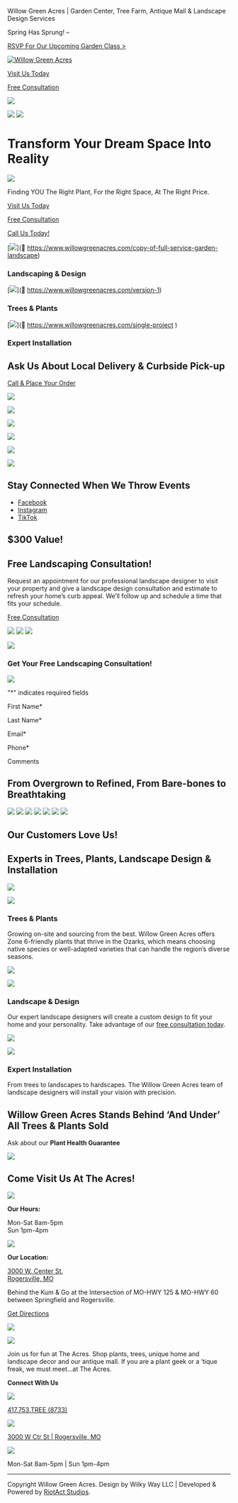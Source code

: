 Willow Green Acres | Garden Center, Tree Farm, Antique Mall & Landscape Design Services



Spring Has Sprung! –

[RSVP For Our Upcoming Garden Class >](https://www.facebook.com/events/1375484113483352/)

[![Willow Green Acres](https://willowgreenacres.net/wp-content/uploads/2025/03/logo.svg)](https://willowgreenacres.net/)

[Visit Us Today](#map)

[Free Consultation](#form)



![](https://willowgreenacres.net/wp-content/uploads/2025/03/hero-2-scaled.webp)

![](https://willowgreenacres.net/wp-content/uploads/2025/03/review.webp)
![](https://willowgreenacres.net/wp-content/uploads/2025/03/review-1.svg)

Transform Your Dream Space Into Reality
=======================================

![](https://willowgreenacres.net/wp-content/uploads/2025/03/line.svg)

Finding YOU The Right Plant, For the Right Space, At The Right Price.

[Visit Us Today](https://willowgreenacres.net/#map)

[Free Consultation](https://willowgreenacres.net/#form)

[Call Us Today!](tel:4177538733)

[![](https://willowgreenacres.net/wp-content/uploads/2025/03/design-icon.svg)](	https://www.willowgreenacres.com/copy-of-full-service-garden-landscape)

### Landscaping & Design

[![](https://willowgreenacres.net/wp-content/uploads/2025/03/plant-icon.svg)](	https://www.willowgreenacres.com/version-1)

### Trees & Plants

[![](https://willowgreenacres.net/wp-content/uploads/2025/03/install-icon.svg)](	https://www.willowgreenacres.com/single-project )

### Expert Installation

Ask Us About Local Delivery & Curbside Pick-up
----------------------------------------------

[Call & Place Your Order](tel:4177538733)

![](https://willowgreenacres.net/wp-content/uploads/2025/03/home-1.webp)

![](https://willowgreenacres.net/wp-content/uploads/2025/03/home-6.webp)

![](https://willowgreenacres.net/wp-content/uploads/2025/03/home-5.webp)

![](https://willowgreenacres.net/wp-content/uploads/2025/03/home-7.webp)

[![](https://willowgreenacres.net/wp-content/uploads/2025/03/b2622451a2525ee4a60de3358b6cd73d-1024x510.png)](https://www.willowgreenacres.com/shop-2)

[![](https://willowgreenacres.net/wp-content/uploads/2025/03/447eb5385183ac05205117e255a3a890-1024x511.png)](https://www.willowgreenacres.com/shop)

Stay Connected When We Throw Events
-----------------------------------

* [Facebook](http://www.facebook.com/WillowGreenAcres)
* [Instagram](https://www.instagram.com/willowgreenacres)
* [TikTok](https://www.tiktok.com/@willow.green.acres)

$300 Value!
-----------

Free Landscaping Consultation!
------------------------------

Request an appointment for our professional landscape designer to visit your property and give a landscape design consultation and estimate to refresh your home’s curb appeal. We’ll follow up and schedule a time that fits your schedule.

[Free Consultation](#form)

![](https://willowgreenacres.net/wp-content/uploads/2025/03/John-Walsh-Willow-Green-Gardens-landscape-arcitect-1024x1024.jpg)
![](https://willowgreenacres.net/wp-content/uploads/2025/03/hardscape.jpg)
![](https://willowgreenacres.net/wp-content/uploads/2025/03/working.png)

![](https://willowgreenacres.net/wp-content/uploads/2025/03/Fall-plants-mums-Springfield-MO-Willow-Green-Acres-e1743025852612-973x1024.jpg)

### Get Your Free Landscaping Consultation!

![](https://willowgreenacres.net/wp-content/uploads/2025/03/line-2.svg)

"\*" indicates required fields

First Name\*

Last Name\*

Email\*

Phone\*

Comments

From Overgrown to Refined, From Bare-bones to Breathtaking
----------------------------------------------------------

![](https://willowgreenacres.net/wp-content/uploads/2025/03/177667785_10225305394410742_6384585183302450769_n-300x264.jpg)
![](https://willowgreenacres.net/wp-content/uploads/2025/03/194085755_506867550627705_3694755180271816046_n-930x1024.jpg)
![](https://willowgreenacres.net/wp-content/uploads/2025/03/229166508_377230433751263_8782533834633487251_n-938x1024.jpg)
![](https://willowgreenacres.net/wp-content/uploads/2025/03/willow-green-acres-garden-fountain-300x293.jpg)
![](https://willowgreenacres.net/wp-content/uploads/2025/03/231672710_806930443348487_4946371809095287557_n-1013x1024.jpg)
![](https://willowgreenacres.net/wp-content/uploads/2025/03/Landscape-Design-Springfield-MO-willow-green-1024x768.jpg)
![](https://willowgreenacres.net/wp-content/uploads/2025/03/279447161_3093567670864492_2165840262027746507_n-1024x1024.jpg)

Our Customers Love Us!
----------------------

Experts in Trees, Plants, Landscape Design & Installation
---------------------------------------------------------

![](https://willowgreenacres.net/wp-content/uploads/2025/03/home-8.webp)

![](https://willowgreenacres.net/wp-content/uploads/2025/03/plant-icon.svg)

### Trees & Plants

Growing on-site and sourcing from the best. Willow Green Acres offers Zone 6-friendly plants that thrive in the Ozarks, which means choosing native species or well-adapted varieties that can handle the region’s diverse seasons.

![](https://willowgreenacres.net/wp-content/uploads/2025/03/home-10.webp)

![](https://willowgreenacres.net/wp-content/uploads/2025/03/design-icon.svg)

### Landscape & Design

Our expert landscape designers will create a custom design to fit your home and your personality. Take advantage of our [free consultation today](#form).

![](https://willowgreenacres.net/wp-content/uploads/2025/03/home-9.webp)

![](https://willowgreenacres.net/wp-content/uploads/2025/03/install-icon.svg)

### Expert Installation

From trees to landscapes to hardscapes. The Willow Green Acres team of landscape designers will install your vision with precision.

Willow Green Acres Stands Behind ‘And Under’ All Trees & Plants Sold
--------------------------------------------------------------------

Ask about our **Plant Health Guarantee**

![](https://willowgreenacres.net/wp-content/uploads/2025/03/Guarantee-badge-WGA.png)

Come Visit Us At The Acres!
---------------------------

![](https://willowgreenacres.net/wp-content/uploads/2025/03/clock-icon.png)

**Our Hours:**

Mon-Sat 8am-5pm  
Sun 1pm-4pm

![](https://willowgreenacres.net/wp-content/uploads/2025/03/map-pin-icon.png)

**Our Location:**

[3000 W. Center St.  
Rogersville, MO](https://www.google.com/maps/dir/?api=1&destination=3000+W+Ctr+St,+Rogersville,+MO+65742)

Behind the Kum & Go at the Intersection of MO-HWY 125 & MO-HWY 60 between Springfield and Rogersville.

[Get Directions](https://www.google.com/maps/dir/?api=1&destination=3000+W+Ctr+St,+Rogersville,+MO+65742)

![](https://maps.googleapis.com/maps/api/staticmap?center=3000+W+Ctr+St+Rogersville%2C+MO+65742&zoom=16&scale=2&size=600x600&maptype=roadmap&format=png&key=AIzaSyD8Jy5LAmj0lg8qE403I0zN-waPeP_zyIo)



![](https://willowgreenacres.net/wp-content/uploads/2025/03/round-logo.svg)

Join us for fun at The Acres. Shop plants, trees, unique home and landscape decor and our antique mall. If you are a plant geek or a ‘tique freak, we must meet…at The Acres.

**Connect With Us**

![](https://willowgreenacres.net/wp-content/uploads/2025/03/phone-icon.png)

[417.753.TREE (8733)](tel:417-753-8733)

![](https://willowgreenacres.net/wp-content/uploads/2025/03/map-pin-icon.png)

[3000 W Ctr St | Rogersville, MO](https://www.google.com/maps/dir/?api=1&destination=3000+W+Ctr+St,+Rogersville,+MO+65742)

![](https://willowgreenacres.net/wp-content/uploads/2025/03/clock-icon.png)

Mon-Sat 8am-5pm | Sun 1pm-4pm

---

Copyright Willow Green Acres. Design by Wilky Way LLC | Developed & Powered by [RiotAct Studios](https://riotactstudios.com).
